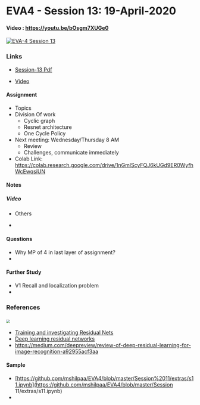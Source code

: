 # EVA4 - Session 13: 19-April-2020

#### Video  : https://youtu.be/bOsgm7XUGe0

[![EVA-4 Session 13](http://img.youtube.com/vi/bOsgm7XUGe0/0.jpg)](https://youtu.be/bOsgm7XUGe0)

### Links

- [Session-13 Pdf](S13.pdf)

- [Video](https://youtu.be/bOsgm7XUGe0)

#### Assignment

- Topics
- Division Of work
  - Cyclic graph
  - Resnet architecture
  - One Cycle Policy
- Next meeting: Wednesday/Thursday 8 AM
  - Review
  - Challenges, communicate immediately
- Colab Link: https://colab.research.google.com/drive/1nGmlScyFQJ6kUGd9ER0WyfhWcEwqsiUN

#### Notes 

##### Video

-  Others

- 


#### Questions

- Why MP of 4 in last layer of assignment?
- 

#### Further Study

- V1 Recall and localization problem
- 

### References

### <img src="D:\Praveen\SourceControl\github\praveenraghuvanshi1512\EVA4\Session-13\Assignment-13\Assignment-13-1\praveen-cup.png" style="zoom:60%;" />



- [Training and investigating Residual Nets](http://torch.ch/blog/2016/02/04/resnets.html)
- [Deep learning residual networks](http://datahacker.rs/deep-learning-residual-networks/)
- https://medium.com/deepreview/review-of-deep-residual-learning-for-image-recognition-a92955acf3aa

#### Sample

- [https://github.com/mshilpaa/EVA4/blob/master/Session%2011/extras/s11.ipynb](https://github.com/mshilpaa/EVA4/blob/master/Session 11/extras/s11.ipynb)
- 



